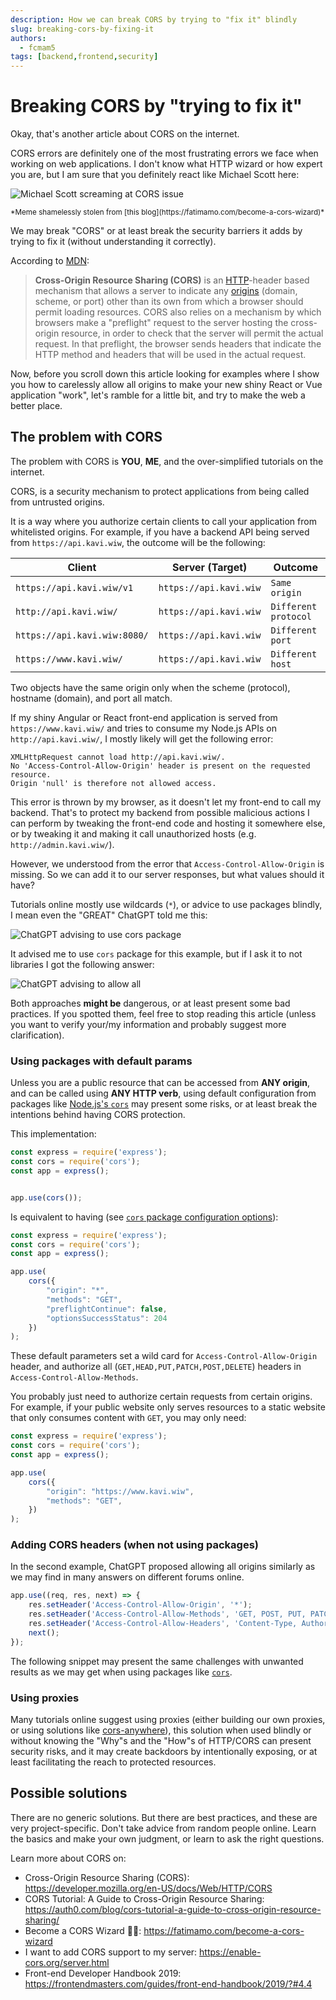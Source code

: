 ```yaml
---
description: How we can break CORS by trying to "fix it" blindly
slug: breaking-cors-by-fixing-it
authors:
  - fcmam5
tags: [backend,frontend,security]
---
```


# Breaking CORS by "trying to fix it"

Okay, that's another article about CORS on the internet.

CORS errors are definitely one of the most frustrating errors we face when working on web applications. I don't know what HTTP wizard or how expert you are, but I am sure that you definitely react like Michael Scott here:

![Michael Scott screaming at CORS issue](the-office-m-scott-screaming-at-cors.png)

<small>
*Meme shamelessly stolen from [this blog](https://fatimamo.com/become-a-cors-wizard)*
</small>

We may break "CORS" or at least break the security barriers it adds by trying to fix it (without understanding it correctly).

<!-- truncate -->

According to [MDN](https://developer.mozilla.org/en-US/docs/Web/HTTP/CORS):

> **Cross-Origin Resource Sharing (CORS)** is an [HTTP](https://developer.mozilla.org/en-US/docs/Glossary/HTTP)-header based mechanism that allows a server to indicate any [origins](https://developer.mozilla.org/en-US/docs/Glossary/Origin) (domain, scheme, or port) other than its own from which a browser should permit loading resources. CORS also relies on a mechanism by which browsers make a "preflight" request to the server hosting the cross-origin resource, in order to check that the server will permit the actual request. In that preflight, the browser sends headers that indicate the HTTP method and headers that will be used in the actual request.

Now, before you scroll down this article looking for examples where I show you how to carelessly allow all origins to make your new shiny React or Vue application "work", let's ramble for a little bit, and try to make the web a better place.

## The problem with CORS

The problem with CORS is **YOU**, **ME**, and the over-simplified tutorials on the internet.

CORS, is a security mechanism to protect applications from being called from untrusted origins.

It is a way where you authorize certain clients to call your application from whitelisted origins. For example, if you have a backend API being served from `https://api.kavi.wiw`, the outcome will be the following:  

| Client                       | Server (Target)        | Outcome              |
| ---------------------------- | ---------------------- | -------------------- |
| `https://api.kavi.wiw/v1`    | `https://api.kavi.wiw` | `Same origin`        |
| `http://api.kavi.wiw/`       | `https://api.kavi.wiw` | `Different protocol` |
| `https://api.kavi.wiw:8080/` | `https://api.kavi.wiw` | `Different port`     |
| `https://www.kavi.wiw/`      | `https://api.kavi.wiw` | `Different host`     |

Two objects have the same origin only when the scheme (protocol), hostname (domain), and port all match.

If my shiny Angular or React front-end application is served from `https://www.kavi.wiw/` and tries to consume my Node.js APIs on `http://api.kavi.wiw/`, I mostly likely will get the following error:

```
XMLHttpRequest cannot load http://api.kavi.wiw/.
No 'Access-Control-Allow-Origin' header is present on the requested resource. 
Origin 'null' is therefore not allowed access.
```

This error is thrown by my browser, as it doesn't let my front-end to call my backend. That's to protect my backend from possible malicious actions I can perform by tweaking the front-end code and hosting it somewhere else, or by tweaking it and making it call unauthorized hosts (e.g. `http://admin.kavi.wiw/`).

However, we understood from the error that `Access-Control-Allow-Origin` is missing. So we can add it to our server responses, but what values should it have?

Tutorials online mostly use wildcards (`*`), or advice to use packages blindly, I mean even the "GREAT" ChatGPT told me this:

![ChatGPT advising to use cors package](chat-gpt-fix-cors.png)

It advised me to use `cors` package for this example, but if I ask it to not libraries I got the following answer:

![ChatGPT advising to allow all](chat-gpt-fix-cors-no-npm.png)

Both approaches **might be** dangerous, or at least present some bad practices. If you spotted them, feel free to stop reading this article (unless you want to verify your/my information and probably suggest more clarification).

### Using packages with default params

Unless you are a public resource that can be accessed from **ANY origin**, and can be called using **ANY HTTP verb**, using default configuration from packages like [Node.js's `cors`](https://www.npmjs.com/package/cors) may present some risks, or at least break the intentions behind having CORS protection.

This implementation:

```javascript
const express = require('express');
const cors = require('cors');
const app = express();


app.use(cors());
```

Is equivalent to having (see [`cors` package configuration options](https://www.npmjs.com/package/cors#configuration-options)): 

```javascript
const express = require('express');
const cors = require('cors');
const app = express();

app.use(
    cors({
        "origin": "*",
        "methods": "GET",
        "preflightContinue": false,
        "optionsSuccessStatus": 204
    })
);
```

These default parameters set a wild card for `Access-Control-Allow-Origin` header, and authorize all (`GET,HEAD,PUT,PATCH,POST,DELETE`) headers in `Access-Control-Allow-Methods`.

You probably just need to authorize certain requests from certain origins. For example, if your public website only serves resources to a static website that only consumes content with `GET`, you may only need:

```javascript
const express = require('express');
const cors = require('cors');
const app = express();

app.use(
    cors({
        "origin": "https://www.kavi.wiw",
        "methods": "GET",
    })
);
```

### Adding CORS headers (when not using packages)

In the second example, ChatGPT proposed allowing all origins similarly as we may find in many answers on different forums online.

```javascript
app.use((req, res, next) => {
    res.setHeader('Access-Control-Allow-Origin', '*');
    res.setHeader('Access-Control-Allow-Methods', 'GET, POST, PUT, PATCH, DELETE');
    res.setHeader('Access-Control-Allow-Headers', 'Content-Type, Authorization');
    next();
});
```

The following snippet may present the same challenges with unwanted results as we may get when using packages like [`cors`](https://www.npmjs.com/package/cors#configuration-options).

### Using proxies

Many tutorials online suggest using proxies (either building our own proxies, or using solutions like [cors-anywhere](https://github.com/Rob--W/cors-anywhere/)), this solution when used blindly or without knowing the "Why"s and the "How"s of HTTP/CORS can present security risks, and it may create backdoors by intentionally exposing, or at least facilitating the reach to protected resources.

## Possible solutions

There are no generic solutions. But there are best practices, and these are very project-specific. Don't take advice from random people online. Learn the basics and make your own judgment, or learn to ask the right questions.

Learn more about CORS on:

- Cross-Origin Resource Sharing (CORS): https://developer.mozilla.org/en-US/docs/Web/HTTP/CORS
- CORS Tutorial: A Guide to Cross-Origin Resource Sharing: https://auth0.com/blog/cors-tutorial-a-guide-to-cross-origin-resource-sharing/
- Become a CORS Wizard 🧙‍♀️: https://fatimamo.com/become-a-cors-wizard
- I want to add CORS support to my server: https://enable-cors.org/server.html
- Front-end Developer Handbook 2019: https://frontendmasters.com/guides/front-end-handbook/2019/?#4.4